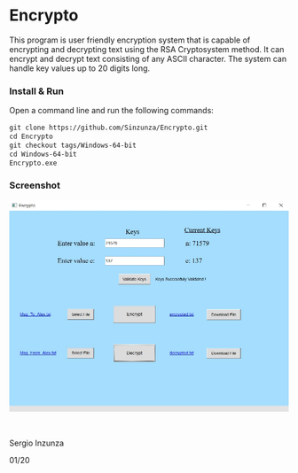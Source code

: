 # Encrypto
This program is user friendly encryption system that is capable of encrypting and decrypting text using the RSA Cryptosystem method. It can encrypt and decrypt text consisting of any ASCII character. The system can handle key values up to 20 digits long.


### Install & Run

Open a command line and run the following commands:
```
git clone https://github.com/Sinzunza/Encrypto.git
cd Encrypto
git checkout tags/Windows-64-bit
cd Windows-64-bit
Encrypto.exe
```

### Screenshot
![](https://github.com/Sinzunza/Encrypto/blob/master/Encrypto_Screenshot.jpg)

<br/>
  
Sergio Inzunza

01/20
